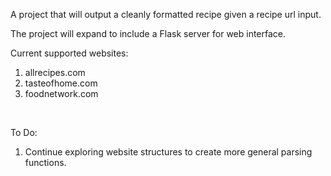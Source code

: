 A project that will output a cleanly formatted recipe given a recipe url input.

The project will expand to include a Flask server for web interface.

Current supported websites:<br/>
<ol>
<li>allrecipes.com</li>
<li>tasteofhome.com</li>
<li>foodnetwork.com</li>
</ol><br/>

To Do:<br/>
<ol>
<li>Continue exploring website structures to create more general parsing functions.</li>
</ol><br/>